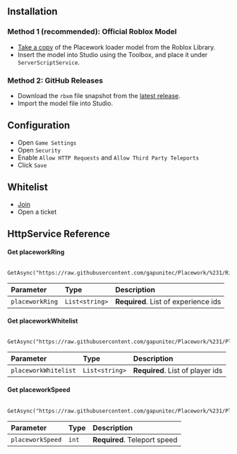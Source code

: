 
## Installation

### Method 1 (recommended): Official Roblox Model

 + [Take a copy](https://create.roblox.com/store/asset/89620544219193/Placework) of the Placework loader model from the Roblox Library.
 + Insert the model into Studio using the Toolbox, and place it under `ServerScriptService`.

### Method 2: GitHub Releases

 + Download the `rbxm` file snapshot from the [latest release](https://github.com/gapunitec/Placework/releases/latest).
 + Import the model file into Studio.

## Configuration

 + Open `Game Settings`
 + Open `Security`
 + Enable `Allow HTTP Requests` and `Allow Third Party Teleports`
 + Click `Save`

## Whitelist

 + [Join](discord.gg/teZh5QSM9N)
 + Open a ticket

## HttpService Reference

#### Get placeworkRing

```http
  GetAsync("https://raw.githubusercontent.com/gapunitec/Placework/%231/Rings/PlaceworkRing1.txt"):split(",")
```

| Parameter | Type     | Description                |
| :-------- | :------- | :------------------------- |
| `placeworkRing` | `List<string>` | **Required**. List of experience ids |

#### Get placeworkWhitelist

```http
  GetAsync("https://raw.githubusercontent.com/gapunitec/Placework/%231/PlaceworkWhitelist.txt"):split(",")
```

| Parameter | Type     | Description                       |
| :-------- | :------- | :-------------------------------- |
| `placeworkWhitelist` | `List<string>` | **Required**. List of player ids |

#### Get placeworkSpeed

```http
  GetAsync("https://raw.githubusercontent.com/gapunitec/Placework/%231/PlaceworkSpeed.txt"):split(",")
```

| Parameter | Type     | Description                       |
| :-------- | :------- | :-------------------------------- |
| `placeworkSpeed` | `int` | **Required**. Teleport speed |
